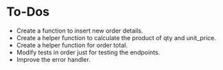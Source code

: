 # To-Dos
- Create a function to insert new order details.
- Create a helper function to calculate the product of qty and unit_price.
- Create a helper function for order total.
- Modify tests in order just for testing the endpoints.
- Improve the error handler.